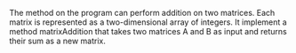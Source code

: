 The method on the program can perform addition on two matrices. 
Each matrix is represented as a two-dimensional array of integers. 
It implement a method matrixAddition that takes two matrices A and B as input and 
returns their sum as a new matrix.
